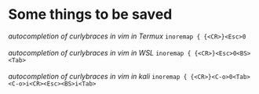 # Some things to be saved
*autocompletion of curlybraces in vim in Termux*
`inoremap { {<CR>}<Esc>0` <br><br>
*autocompletion of curlybraces in vim in WSL*
`inoremap { {<CR>}<Esc>0<BS><Tab>` <br><br>
*autocompletion of curlybraces in vim in kali*
`inoremap { {<CR>}<C-o>0<Tab><C-o>i<CR><Esc><BS>i<Tab>` 
